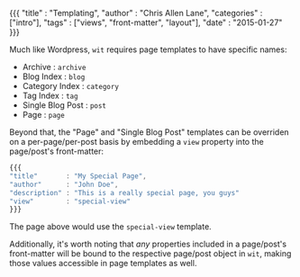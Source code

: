 {{{
"title"      : "Templating",
"author"     : "Chris Allen Lane",
"categories" : ["intro"],
"tags"       : ["views", "front-matter", "layout"],
"date"       : "2015-01-27"
}}}


Much like Wordpress, `wit` requires page templates to have specific names:

- Archive          : `archive`
- Blog Index       : `blog`
- Category Index   : `category`
- Tag Index        : `tag`
- Single Blog Post : `post`
- Page             : `page`

Beyond that, the "Page" and "Single Blog Post" templates can be overriden on a
per-page/per-post basis by embedding a `view` property into the page/post's
front-matter:

```javascript
{{{
"title"       : "My Special Page",
"author"      : "John Doe",
"description" : "This is a really special page, you guys"
"view"        : "special-view"
}}}
```

The page above would use the `special-view` template.

Additionally, it's worth noting that *any* properties included in a page/post's
front-matter will be bound to the respective page/post object in `wit`, making
those values accessible in page templates as well.
